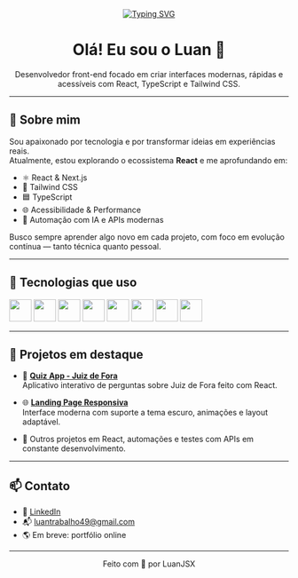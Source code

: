 <div align="center">
<a  href="https://git.io/typing-svg"><img src="https://readme-typing-svg.demolab.com?font=Fira+Code&pause=1000&width=435&lines=Front-end+developer" alt="Typing SVG" /></a>
</div>

<h1 align="center">Olá! Eu sou o Luan 👋</h1>

<p align="center">
Desenvolvedor front-end focado em criar interfaces modernas, rápidas e acessíveis com React, TypeScript e Tailwind CSS.
</p>

---

## 🚀 Sobre mim

Sou apaixonado por tecnologia e por transformar ideias em experiências reais.  
Atualmente, estou explorando o ecossistema **React** e me aprofundando em:

- ⚛️ React & Next.js  
- 🎨 Tailwind CSS  
- 🟦 TypeScript  
- 🌐 Acessibilidade & Performance  
- 🤖 Automação com IA e APIs modernas  

Busco sempre aprender algo novo em cada projeto, com foco em evolução contínua — tanto técnica quanto pessoal.

---

## 🧩 Tecnologias que uso

<div align="left">
  <img src="https://cdn.jsdelivr.net/gh/devicons/devicon/icons/react/react-original.svg" width="40" />
  <img src="https://cdn.jsdelivr.net/gh/devicons/devicon/icons/typescript/typescript-original.svg" width="40" />
  <img src="https://cdn.jsdelivr.net/gh/devicons/devicon/icons/javascript/javascript-original.svg" width="40" />
  <img src="https://cdn.jsdelivr.net/gh/devicons/devicon/icons/html5/html5-original.svg" width="40" />
  <img src="https://cdn.jsdelivr.net/gh/devicons/devicon/icons/css3/css3-original.svg" width="40" />
  <img src="https://cdn.jsdelivr.net/gh/devicons/devicon/icons/nodejs/nodejs-original.svg" width="40" />
  <img src="https://cdn.jsdelivr.net/gh/devicons/devicon/icons/git/git-original.svg" width="40" />
  <img src="https://cdn.jsdelivr.net/gh/devicons/devicon/icons/github/github-original.svg" width="40" />
</div>

---

## 📌 Projetos em destaque

- 🧠 [**Quiz App - Juiz de Fora**](https://github.com/LuanJSX/quiz-app-react)  
  Aplicativo interativo de perguntas sobre Juiz de Fora feito com React.

- 🌐 [**Landing Page Responsiva**](https://github.com/LuanJSX/react-landing-page-responsive)  
  Interface moderna com suporte a tema escuro, animações e layout adaptável.

- 🧪 Outros projetos em React, automações e testes com APIs em constante desenvolvimento.

---

## 📫 Contato

- 💼 [LinkedIn](https://www.linkedin.com/in/luan-batista-9223a41a1/)  
- 📬 luantrabalho49@gmail.com  
- 🌎 Em breve: portfólio online

---

<p align="center">Feito com 💙 por LuanJSX</p>
